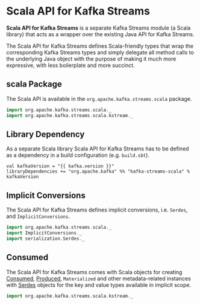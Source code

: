# Scala API for Kafka Streams

**Scala API for Kafka Streams** is a separate Kafka Streams module (a Scala library) that acts as a wrapper over the existing Java API for Kafka Streams.

The Scala API for Kafka Streams defines Scala-friendly types that wrap the corresponding Kafka Streams types and simply delegate all method calls to the underlying Java object with the purpose of making it much more expressive, with less boilerplate and more succinct.

## <span id="scala-package"> scala Package

The Scala API is available in the `org.apache.kafka.streams.scala` package.

```scala
import org.apache.kafka.streams.scala._
import org.apache.kafka.streams.scala.kstream._
```

## <span id="build"><span id="library-dependency"> Library Dependency

As a separate Scala library Scala API for Kafka Streams has to be defined as a dependency in a build configuration (e.g. `build.sbt`).

```text
val kafkaVersion = "{{ kafka.version }}"
libraryDependencies += "org.apache.kafka" %% "kafka-streams-scala" % kafkaVersion
```

## <span id="Serdes"><span id="ImplicitConversions"> Implicit Conversions

The Scala API for Kafka Streams defines implicit conversions, i.e. `Serdes`, and `ImplicitConversions`.

```scala
import org.apache.kafka.streams.scala._
import ImplicitConversions._
import serialization.Serdes._
```

## Consumed

The Scala API for Kafka Streams comes with Scala objects for creating [Consumed](kstream/Consumed.md), [Produced](kstream/Produced.md), `Materialized` and other metadata-related instances with [Serdes](#Serdes) objects for the key and value types available in implicit scope.

```scala
import org.apache.kafka.streams.scala.kstream._
```
